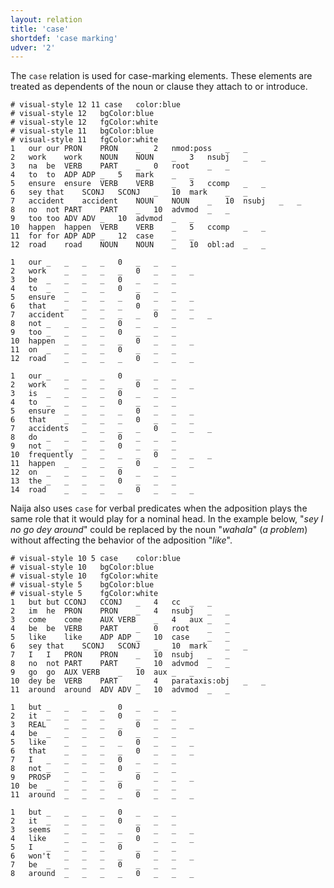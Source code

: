 ```yaml
---
layout: relation
title: 'case'
shortdef: 'case marking'
udver: '2'
---
```


The `case` relation is used for case-marking elements. These elements are treated as dependents of the noun or clause they attach to or introduce.

~~~ conllu
# visual-style 12 11 case	color:blue
# visual-style 12	bgColor:blue
# visual-style 12	fgColor:white
# visual-style 11	bgColor:blue
# visual-style 11	fgColor:white
1	our	our	PRON	PRON	_	2	nmod:poss	_	_
2	work	work	NOUN	NOUN	_	3	nsubj	_	_
3	na	be	VERB	PART	_	0	root	_	_
4	to	to	ADP	ADP	_	5	mark	_	_
5	ensure	ensure	VERB	VERB	_	3	ccomp	_	_
6	sey	that	SCONJ	SCONJ	_	10	mark	_	_
7	accident	accident	NOUN	NOUN	_	10	nsubj	_	_
8	no	not	PART	PART	_	10	advmod	_	_
9	too	too	ADV	ADV	_	10	advmod	_	_
10	happen	happen	VERB	VERB	_	5	ccomp	_	_
11	for	for	ADP	ADP	_	12	case	_	_
12	road	road	NOUN	NOUN	_	10	obl:ad	_	_

1	our	_	_	_	_	0	_	_	_
2	work	_	_	_	_	0	_	_	_
3	be	_	_	_	_	0	_	_	_
4	to	_	_	_	_	0	_	_	_
5	ensure	_	_	_	_	0	_	_	_
6	that	_	_	_	_	0	_	_	_
7	accident	_	_	_	_	0	_	_	_
8	not	_	_	_	_	0	_	_	_
9	too	_	_	_	_	0	_	_	_
10	happen	_	_	_	_	0	_	_	_
11	on	_	_	_	_	0	_	_	_
12	road	_	_	_	_	0	_	_	_

1	our	_	_	_	_	0	_	_	_
2	work	_	_	_	_	0	_	_	_
3	is	_	_	_	_	0	_	_	_
4	to	_	_	_	_	0	_	_	_
5	ensure	_	_	_	_	0	_	_	_
6	that	_	_	_	_	0	_	_	_
7	accidents	_	_	_	_	0	_	_	_
8	do	_	_	_	_	0	_	_	_
9	not	_	_	_	_	0	_	_	_
10	frequently	_	_	_	_	0	_	_	_
11	happen	_	_	_	_	0	_	_	_
12	on	_	_	_	_	0	_	_	_
13	the	_	_	_	_	0	_	_	_
14	road	_	_	_	_	0	_	_	_
~~~

Naija also uses `case` for verbal predicates when the adposition plays the same role that it would play for a nominal head. In the example below, "_sey I no go dey around_" could be replaced by the noun "_wahala_" (_a problem_) without affecting the behavior of the adposition "_like_".

~~~ conllu
# visual-style 10 5 case	color:blue
# visual-style 10	bgColor:blue
# visual-style 10	fgColor:white
# visual-style 5	bgColor:blue
# visual-style 5	fgColor:white
1	but	but	CCONJ	CCONJ	_	4	cc	_	_
2	im	he	PRON	PRON	_	4	nsubj	_	_
3	come	come	AUX	VERB	_	4	aux	_	_
4	be	be	VERB	PART	_	0	root	_	_
5	like	like	ADP	ADP	_	10	case	_	_
6	sey	that	SCONJ	SCONJ	_	10	mark	_	_
7	I	I	PRON	PRON	_	10	nsubj	_	_
8	no	not	PART	PART	_	10	advmod	_	_
9	go	go	AUX	VERB	_	10	aux	_	_
10	dey	be	VERB	PART	_	4	parataxis:obj	_	_
11	around	around	ADV	ADV	_	10	advmod	_	_

1	but	_	_	_	_	0	_	_	_
2	it	_	_	_	_	0	_	_	_
3	REAL	_	_	_	_	0	_	_	_
4	be	_	_	_	_	0	_	_	_
5	like	_	_	_	_	0	_	_	_
6	that	_	_	_	_	0	_	_	_
7	I	_	_	_	_	0	_	_	_
8	not	_	_	_	_	0	_	_	_
9	PROSP	_	_	_	_	0	_	_	_
10	be	_	_	_	_	0	_	_	_
11	around	_	_	_	_	0	_	_	_

1	but	_	_	_	_	0	_	_	_
2	it	_	_	_	_	0	_	_	_
3	seems	_	_	_	_	0	_	_	_
4	like	_	_	_	_	0	_	_	_
5	I	_	_	_	_	0	_	_	_
6	won't	_	_	_	_	0	_	_	_
7	be	_	_	_	_	0	_	_	_
8	around	_	_	_	_	0	_	_	_
~~~

<!-- Interlanguage links updated Út zář 29 20:43:11 CEST 2020 -->
